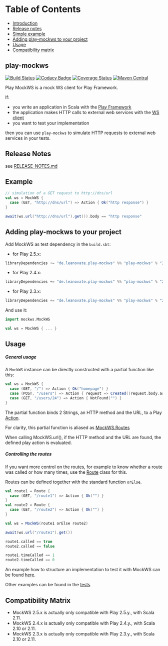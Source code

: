 Table of Contents
=================

* [Introduction](#play-mockws)
* [Release notes](#release-notes)
* [Simple example](#example)
* [Adding play-mockws to your project](#adding-play-mockws-to-your-project)
* [Usage](#usage)
* [Compatibility matrix](#compatibility-matrix)

## play-mockws

[![Build Status](https://travis-ci.org/leanovate/play-mockws.svg?branch=master)](https://travis-ci.org/leanovate/play-mockws)
[![Codacy Badge](https://api.codacy.com/project/badge/Coverage/a7f45a8cbd2a4085ac03ff8c163e3394)](https://www.codacy.com/app/yann-simon-fr/play-mockws?utm_source=github.com&amp;utm_medium=referral&amp;utm_content=leanovate/play-mockws&amp;utm_campaign=Badge_Coverage)
[![Coverage Status](https://coveralls.io/repos/github/leanovate/play-mockws/badge.svg)](https://coveralls.io/github/leanovate/play-mockws)
[![Maven Central](https://maven-badges.herokuapp.com/maven-central/de.leanovate.play-mockws/play-mockws_2.11/badge.svg)](https://maven-badges.herokuapp.com/maven-central/de.leanovate.play-mockws/play-mockws_2.11)

Play MockWS is a mock WS client for Play Framework.

If:
- you write an application in Scala with the [Play Framework](https://playframework.com/)
- the application makes HTTP calls to external web services with the [WS client](https://www.playframework.com/documentation/latest/ScalaWS)
- you want to test your implementation

then you can use `play-mockws` to simulate HTTP requests to external web services in your tests.

## Release Notes

see [RELEASE-NOTES.md](RELEASE-NOTES.md)

## Example

```scala
// simulation of a GET request to http://dns/url
val ws = MockWS {
  case (GET, "http://dns/url") => Action { Ok("http response") }
}

await(ws.url("http://dns/url").get()).body == "http response"
```

## Adding play-mockws to your project

Add MockWS as test dependency in the `build.sbt`:

* for Play 2.5.x:
```scala
libraryDependencies += "de.leanovate.play-mockws" %% "play-mockws" % "2.5.1" % "test"
```
* for Play 2.4.x:
```scala
libraryDependencies += "de.leanovate.play-mockws" %% "play-mockws" % "2.4.2" % "test"
```
* for Play 2.3.x:
```scala
libraryDependencies += "de.leanovate.play-mockws" %% "play-mockws" % "2.3.2" % "test"
```


And use it:
```scala
import mockws.MockWS

val ws = MockWS { ... }
```

## Usage

##### General usage

A `MockWS` instance can be directly constructed with a partial function like this:
```scala
val ws = MockWS {
  case (GET, "/") => Action { Ok("homepage") }
  case (POST, "/users") => Action { request => Created((request.body.asJson.get \ "id").as[String]) }
  case (GET, "/users/24") => Action { NotFound("") }
}
```
The partial function binds 2 Strings, an HTTP method and the URL, to a Play [Action](https://www.playframework.com/documentation/latest/ScalaActions).

For clarity, this partial function is aliased as [MockWS.Routes](src/main/scala/mockws/MockWS.scala)

When calling MockWS.url(), if the HTTP method and the URL are found, the defined play action is evaluated.

##### Controlling the routes

If you want more control on the routes, for example to know whether a route was called or how many times, use the [Route](src/main/scala/mockws/Route.scala) class for this.

Routes can be defined together with the standard function `orElse`.

```scala
val route1 = Route {
  case (GET, "/route1") => Action { Ok("") }
}
val route2 = Route {
  case (GET, "/route2") => Action { Ok("") }
}

val ws = MockWS(route1 orElse route2)

await(ws.url("/route1").get())

route1.called == true
route2.called == false

route1.timeCalled == 1
route2.timeCalled == 0
```

An example how to structure an implementation to test it with MockWS can be found [here](src/test/scala/mockws/Example.scala).

Other examples can be found in the [tests](src/test/scala/mockws/).

## Compatibility Matrix

- MockWS 2.5.x is actually only compatible with Play 2.5.y., with Scala 2.11.
- MockWS 2.4.x is actually only compatible with Play 2.4.y., with Scala 2.10 or 2.11.
- MockWS 2.3.x is actually only compatible with Play 2.3.y., with Scala 2.10 or 2.11.
